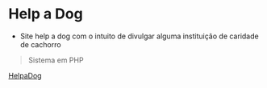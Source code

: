 # Help a Dog

- Site help a dog com o intuito de divulgar alguma instituição de caridade de cachorro
> Sistema em PHP

[HelpaDog](https://gabrielnakaoka.com/)